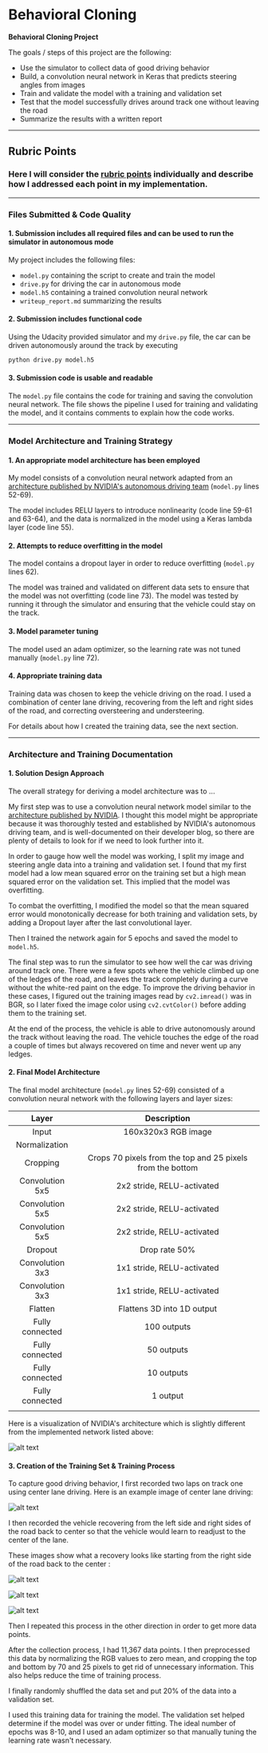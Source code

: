# **Behavioral Cloning**

**Behavioral Cloning Project**

The goals / steps of this project are the following:
* Use the simulator to collect data of good driving behavior
* Build, a convolution neural network in Keras that predicts steering angles from images
* Train and validate the model with a training and validation set
* Test that the model successfully drives around track one without leaving the road
* Summarize the results with a written report


[//]: # (Image References)

[image1]: ./images/cnn-architecture.png "Model Visualization"
[image2]: ./images/center_driving.jpg "Center Lane Driving"
[image3]: ./images/recovery1.jpg "Recovery Image 1"
[image4]: ./images/recovery2.jpg "Recovery Image 2"
[image5]: ./images/recovery3.jpg "Recovery Image 3"

---

## Rubric Points

### Here I will consider the [rubric points](https://review.udacity.com/#!/rubrics/432/view) individually and describe how I addressed each point in my implementation.  

---
### Files Submitted & Code Quality

#### **1. Submission includes all required files and can be used to run the simulator in autonomous mode**

My project includes the following files:
* `model.py` containing the script to create and train the model
* `drive.py` for driving the car in autonomous mode
* `model.h5` containing a trained convolution neural network 
* `writeup_report.md` summarizing the results

#### **2. Submission includes functional code**
Using the Udacity provided simulator and my `drive.py` file, the car can be driven autonomously around the track by executing 
```sh
python drive.py model.h5
```

#### **3. Submission code is usable and readable**

The `model.py` file contains the code for training and saving the convolution neural network. The file shows the pipeline I used for training and validating the model, and it contains comments to explain how the code works.

---

### Model Architecture and Training Strategy

#### **1. An appropriate model architecture has been employed**

My model consists of a convolution neural network adapted from an [architecture published by NVIDIA's autonomous driving team](https://developer.nvidia.com/blog/deep-learning-self-driving-cars) (`model.py` lines 52-69).

The model includes RELU layers to introduce nonlinearity (code line 59-61 and 63-64), and the data is normalized in the model using a Keras lambda layer (code line 55).

#### **2. Attempts to reduce overfitting in the model**

The model contains a dropout layer in order to reduce overfitting (`model.py` lines 62).

The model was trained and validated on different data sets to ensure that the model was not overfitting (code line 73). The model was tested by running it through the simulator and ensuring that the vehicle could stay on the track.

#### **3. Model parameter tuning**

The model used an adam optimizer, so the learning rate was not tuned manually (`model.py` line 72).

#### **4. Appropriate training data**

Training data was chosen to keep the vehicle driving on the road. I used a combination of center lane driving, recovering from the left and right sides of the road, and correcting oversteering and understeering. 

For details about how I created the training data, see the next section. 

---

### Architecture and Training Documentation

#### **1. Solution Design Approach**

The overall strategy for deriving a model architecture was to ...

My first step was to use a convolution neural network model similar to the [architecture published by NVIDIA](https://developer.nvidia.com/blog/deep-learning-self-driving-cars). I thought this model might be appropriate because it was thoroughly tested and established by NVIDIA's autonomous driving team, and is well-documented on their developer blog, so there are plenty of details to look for if we need to look further into it.

In order to gauge how well the model was working, I split my image and steering angle data into a training and validation set. I found that my first model had a low mean squared error on the training set but a high mean squared error on the validation set. This implied that the model was overfitting. 

To combat the overfitting, I modified the model so that the mean squared error would monotonically decrease for both training and validation sets, by adding a Dropout layer after the last convolutional layer.

Then I trained the network again for 5 epochs and saved the model to `model.h5`. 

The final step was to run the simulator to see how well the car was driving around track one. There were a few spots where the vehicle climbed up one of the ledges of the road, and leaves the track completely during a curve without the white-red paint on the edge. To improve the driving behavior in these cases, I figured out the training images read by `cv2.imread()` was in BGR, so I later fixed the image color using `cv2.cvtColor()` before adding them to the training set.

At the end of the process, the vehicle is able to drive autonomously around the track without leaving the road. The vehicle touches the edge of the road a couple of times but always recovered on time and never went up any ledges.

#### **2. Final Model Architecture**

The final model architecture (`model.py` lines 52-69) consisted of a convolution neural network with the following layers and layer sizes:

| Layer         		|     Description	        					                | 
|:---------------------:|:-------------------------------------------------------------:| 
| Input         		| 160x320x3 RGB image   						                | 
| Normalization    		|                          						                | 
| Cropping           	| Crops 70 pixels from the top and 25 pixels from the bottom    |
| Convolution 5x5		| 2x2 stride, RELU-activated					                |
| Convolution 5x5		| 2x2 stride, RELU-activated					                |
| Convolution 5x5		| 2x2 stride, RELU-activated					                |
| Dropout				| Drop rate 50%									                |
| Convolution 3x3	    | 1x1 stride, RELU-activated                                    |
| Convolution 3x3	    | 1x1 stride, RELU-activated                                    |
| Flatten       		| Flattens 3D into 1D output 					                |
| Fully connected		| 100 outputs    								                |
| Fully connected		| 50 outputs    								                |
| Fully connected		| 10 outputs        							                |
| Fully connected		| 1 output          							                |
|                       |                                                               | 

Here is a visualization of NVIDIA's architecture which is slightly different from the implemented network listed above:

![alt text][image1]

#### **3. Creation of the Training Set & Training Process**

To capture good driving behavior, I first recorded two laps on track one using center lane driving. Here is an example image of center lane driving:

![alt text][image2]

I then recorded the vehicle recovering from the left side and right sides of the road back to center so that the vehicle would learn to readjust to the center of the lane.

These images show what a recovery looks like starting from the right side of the road back to the center :

![alt text][image5]

![alt text][image3]

![alt text][image4]

Then I repeated this process in the other direction in order to get more data points.

After the collection process, I had 11,367 data points. I then preprocessed this data by normalizing the RGB values to zero mean, and cropping the top and bottom by 70 and 25 pixels to get rid of unnecessary information. This also helps reduce the time of training process.

I finally randomly shuffled the data set and put 20% of the data into a validation set. 

I used this training data for training the model. The validation set helped determine if the model was over or under fitting. The ideal number of epochs was 8-10, and I used an adam optimizer so that manually tuning the learning rate wasn't necessary.
